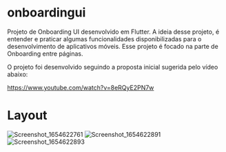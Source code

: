 # onboardingui

Projeto de Onboarding UI desenvolvido em Flutter. A ideia desse projeto, é entender e praticar algumas funcionalidades disponibilizadas para o desenvolvimento de aplicativos móveis. Esse projeto é focado na parte de Onboarding entre páginas.

O projeto foi desenvolvido seguindo a proposta inicial sugerida pelo vídeo abaixo:

https://www.youtube.com/watch?v=8eRQyE2PN7w

# Layout

![Screenshot_1654622761](https://user-images.githubusercontent.com/16014017/172870608-0c6ec2fb-02e3-4a6e-a14c-fc7e5b3130c7.png)
![Screenshot_1654622891](https://user-images.githubusercontent.com/16014017/172870603-c077bc9a-d221-4d18-8dac-b7fc3e7f5b5c.png)
![Screenshot_1654622893](https://user-images.githubusercontent.com/16014017/172870599-e144a435-1875-47ec-81a0-a29ae6756e67.png)
